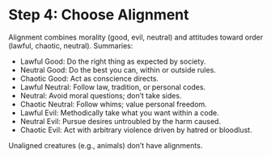 # Step 4: Choose Alignment

Alignment combines morality (good, evil, neutral) and attitudes toward order (lawful, chaotic, neutral). Summaries:
- Lawful Good: Do the right thing as expected by society.
- Neutral Good: Do the best you can, within or outside rules.
- Chaotic Good: Act as conscience directs.
- Lawful Neutral: Follow law, tradition, or personal codes.
- Neutral: Avoid moral questions; don’t take sides.
- Chaotic Neutral: Follow whims; value personal freedom.
- Lawful Evil: Methodically take what you want within a code.
- Neutral Evil: Pursue desires untroubled by the harm caused.
- Chaotic Evil: Act with arbitrary violence driven by hatred or bloodlust.

Unaligned creatures (e.g., animals) don’t have alignments.
